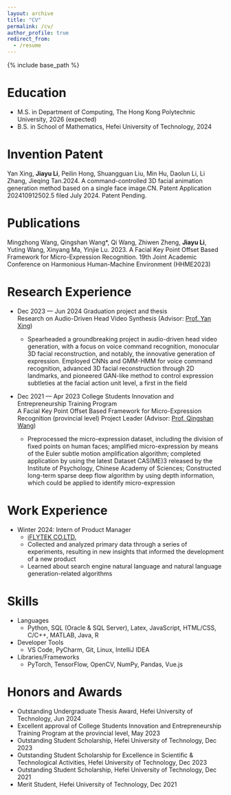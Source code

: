 ```yaml
---
layout: archive
title: "CV"
permalink: /cv/
author_profile: true
redirect_from:
  - /resume
---
```


{% include base_path %}

Education
======
* M.S. in Department of Computing, The Hong Kong Polytechnic University, 2026 (expected)
* B.S. in School of Mathematics, Hefei University of Technology, 2024

Invention Patent
======
Yan Xing, **Jiayu Li**, Peilin Hong, Shuangguan Liu, Min Hu, Daolun Li, Li Zhang, Jieqing Tan.2024. A command-controlled 3D facial animation generation method based on a single face image.CN. Patent Application 202410912502.5 filed July 2024. Patent Pending.

Publications
======
Mingzhong Wang, Qingshan Wang*, Qi Wang, Zhiwen Zheng, **Jiayu Li**, Yuting Wang, Xinyang Ma, Yinjie Lu. 2023. A Facial Key Point Offset Based Framework for Micro-Expression Recognition. 19th Joint Academic Conference on Harmonious Human-Machine Environment (HHME2023)

Research Experience
======
* Dec 2023 — Jun 2024  Graduation project and thesis <br>Research on Audio-Driven Head Video Synthesis (Advisor: [Prof. Yan Xing](https://maths.hfut.edu.cn/info/1029/4370.htm))
  * Spearheaded a groundbreaking project in audio-driven head video generation, with a focus on voice command recognition, monocular 3D facial reconstruction, and notably, the innovative generation of expression. Employed CNNs and GMM-HMM for voice command recognition, advanced 3D facial reconstruction through 2D landmarks, and pioneered GAN-like method to control expression subtleties at the facial action unit level, a first in the field

* Dec 2021 — Apr 2023  College Students Innovation and Entrepreneurship Training Program<br>A Facial Key Point Offset Based Framework for Micro-Expression Recognition (provincial level) Project Leader (Advisor: [Prof. Qingshan Wang](https://maths.hfut.edu.cn/info/1082/4819.htm))
  * Preprocessed the micro-expression dataset, including the division of fixed points on human faces; amplified micro-expression by means of the Euler subtle motion amplification algorithm; completed application by using the latest Dataset CAS(ME)3 released by the Institute of Psychology, Chinese Academy of Sciences; Constructed long-term sparse deep flow algorithm by using depth information, which could be applied to identify micro-expression

Work Experience
======
* Winter 2024: Intern of Product Manager
  * [iFLYTEK CO.LTD.](https://www.iflytek.com/cn/)
  * Collected and analyzed primary data through a series of experiments, resulting in new insights that informed the development of a new product
  * Learned about search engine natural language and natural language generation-related algorithms
  
Skills
======
* Languages
  * Python, SQL (Oracle & SQL Server), Latex, JavaScript, HTML/CSS, C/C++, MATLAB, Java, R
* Developer Tools
  * VS Code, PyCharm, Git, Linux, IntelliJ IDEA
* Libraries/Frameworks
  * PyTorch, TensorFlow, OpenCV, NumPy, Pandas, Vue.js

Honors and Awards
======
*  Outstanding Undergraduate Thesis Award, Hefei University of Technology, Jun 2024
*  Excellent approval of College Students Innovation and Entrepreneurship Training Program at the provincial level, May 2023
*  Outstanding Student Scholarship, Hefei University of Technology, Dec 2023
*  Outstanding Student Scholarship for Excellence in Scientific & Technological Activities, Hefei University of Technology,  Dec 2023
*  Outstanding Student Scholarship, Hefei University of Technology, Dec 2021
*  Merit Student, Hefei University of Technology, Dec 2021
